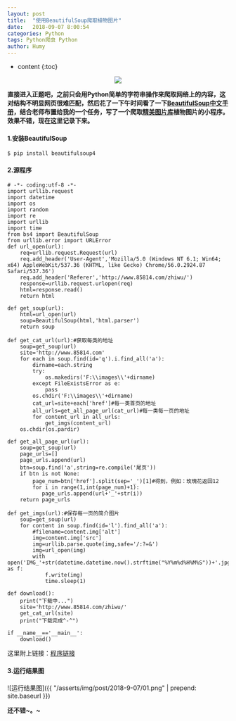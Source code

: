 ```yaml
---
layout: post
title:  "使用BeautifulSoup爬取植物图片"
date:   2018-09-07 8:00:54
categories: Python
tags: Python爬虫 Python
author: Humy
---
```

* content
{:toc}

<center class>
    <img src="{{ "/asserts/img/cover/05.jpg" | prepend: site.baseurl }}"/>
</center>




**直接进入正题吧，之前只会用Python简单的字符串操作来爬取网络上的内容，这对结构不明显网页很难匹配，然后花了一下午时间看了一下[BeautifulSoup中文手册](http://docs.pythontab.com/beautifulsoup4/)，结合老师布置给我的一个任务，写了一个爬取[精美图片库](http://www.85814.com/zhiwu/)植物图片的小程序。效果不错，现在这里记录下来。**

#### 1.安装BeautifulSoup

`$ pip install beautifulsoup4`

#### 2.源程序

```
# -*- coding:utf-8 -*-
import urllib.request
import datetime
import os
import random
import re
import urllib
import time
from bs4 import BeautifulSoup
from urllib.error import URLError
def url_open(url):
    req=urllib.request.Request(url)
    req.add_header('User-Agent','Mozilla/5.0 (Windows NT 6.1; Win64; x64) AppleWebKit/537.36 (KHTML, like Gecko) Chrome/56.0.2924.87 Safari/537.36')
    req.add_header('Referer','http://www.85814.com/zhiwu/')
    response=urllib.request.urlopen(req)
    html=response.read()
    return html

def get_soup(url):
    html=url_open(url)
    soup=BeautifulSoup(html,'html.parser')
    return soup

def get_cat_url(url):#获取每类的地址
    soup=get_soup(url)
    site='http://www.85814.com'
    for each in soup.find(id='q').i.find_all('a'):
        dirname=each.string
        try:
            os.makedirs('F:\\images\\'+dirname)
        except FileExistsError as e:
            pass
        os.chdir('F:\\images\\'+dirname)
        cat_url=site+each['href']#每一类首页的地址
        all_urls=get_all_page_url(cat_url)#每一类每一页的地址
        for content_url in all_urls:
            get_imgs(content_url)
    os.chdir(os.pardir)

def get_all_page_url(url):
    soup=get_soup(url)
    page_urls=[]
    page_urls.append(url)
    btn=soup.find('a',string=re.compile('尾页'))
    if btn is not None:
        page_num=btn['href'].split(sep='_')[1]#得到，例如：玫瑰花返回12
        for i in range(1,int(page_num)+1):
           page_urls.append(url+'_'+str(i))
    return page_urls

def get_imgs(url):#保存每一页的简介图片
    soup=get_soup(url)
    for content in soup.find(id='l').find_all('a'):
        #filename=content.img['alt']
        img=content.img['src']
        img=urllib.parse.quote(img,safe='/:?=&')
        img=url_open(img)
        with open('IMG_'+str(datetime.datetime.now().strftime("%Y%m%d%H%M%S"))+'.jpg','wb') as f:
            f.write(img)
            time.sleep(1)

def download():
    print("下载中...")
    site='http://www.85814.com/zhiwu/'
    get_cat_url(site)
    print("下载完成^-^")

if __name__=='__main__':
    download()

```

这里附上链接：[程序链接](https://github.com/humyue/PySpiderDemo)

#### 3.运行结果图

![运行结果图]({{ "/asserts/img/post/2018-9-07/01.png" | prepend: site.baseurl }})

**还不错~。~**